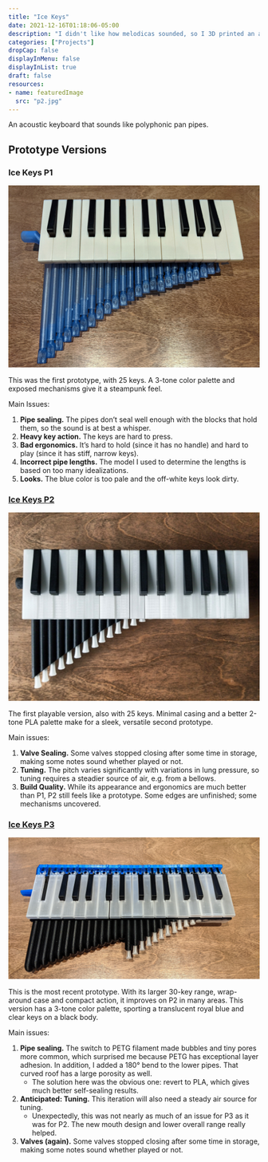 ```yaml
---
title: "Ice Keys"
date: 2021-12-16T01:18:06-05:00
description: "I didn't like how melodicas sounded, so I 3D printed an acoustic keyboard that sounds like polyphonic pan pipes."
categories: ["Projects"]
dropCap: false
displayInMenu: false
displayInList: true
draft: false
resources:
- name: featuredImage
  src: "p2.jpg"
---
```


An acoustic keyboard that sounds like polyphonic pan pipes.

## Prototype Versions

### Ice Keys P1

![A picture of Ice Keys P1](p1.jpg)

This was the first prototype, with 25 keys. A 3-tone color palette and exposed mechanisms give it a steampunk feel.

Main Issues:

1. **Pipe sealing.** The pipes don’t seal well enough with the blocks that hold them, so the sound is at best a whisper.
2. **Heavy key action.** The keys are hard to press.
3. **Bad ergonomics.** It’s hard to hold (since it has no handle) and hard to play (since it has stiff, narrow keys).
4. **Incorrect pipe lengths.** The model I used to determine the lengths is based on too many idealizations.
5. **Looks.** The blue color is too pale and the off-white keys look dirty.

### [Ice Keys P2](p2)

![A picture of Ice Keys P2](p2.jpg)

The first playable version, also with 25 keys. Minimal casing and a better 2-tone PLA palette make for a sleek, versatile second prototype.

Main issues:

1. **Valve Sealing.** Some valves stopped closing after some time in storage, making some notes sound whether played or not.
2. **Tuning.** The pitch varies significantly with variations in lung pressure, so tuning requires a steadier source of air, e.g. from a bellows.
3. **Build Quality.** While its appearance and ergonomics are much better than P1, P2 still feels like a prototype. Some edges are unfinished; some mechanisms uncovered.

### [Ice Keys P3](p3)

![A picture of Ice Keys P3](p3.jpg)

This is the most recent prototype. With its larger 30-key range, wrap-around case and compact action, it improves on P2 in many areas. This version has a 3-tone color palette, sporting a translucent royal blue and clear keys on a black body.

Main issues:

1. **Pipe sealing.** The switch to PETG filament made bubbles and tiny pores more common, which surprised me because PETG has exceptional layer adhesion. In addition, I added a 180° bend to the lower pipes. That curved roof has a large porosity as well.
   * The solution here was the obvious one: revert to PLA, which gives much better self-sealing results.
2. **Anticipated: Tuning.** This iteration will also need a steady air source for tuning.
   * Unexpectedly, this was not nearly as much of an issue for P3 as it was for P2. The new mouth design and lower overall range really helped.
3. **Valves (again).** Some valves stopped closing after some time in storage, making some notes sound whether played or not.


